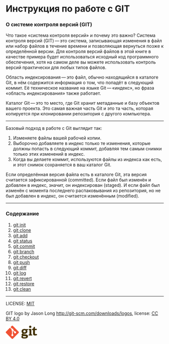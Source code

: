 # Инструкция по работе с GIT

### О системе контроля версий (GIT)

Что такое «система контроля версий» и почему это важно? Система контроля версий (GIT) — это система, записывающая изменения в файл или набор файлов в течение времени и позволяющая вернуться позже к определённой версии. Для контроля версий файлов в этой книге в качестве примера будет использоваться исходный код программного обеспечения, хотя на самом деле вы можете использовать контроль версий практически для любых типов файлов.

Область индексирования — это файл, обычно находящийся в каталоге Git, в нём содержится информация о том, что попадёт в следующий коммит. Её техническое название на языке Git — «индекс», но фраза «область индексирования» также работает.

Каталог Git — это то место, где Git хранит метаданные и базу объектов вашего проекта. Это самая важная часть Git и это та часть, которая копируется при клонировании репозитория с другого компьютера.

---

Базовый подход в работе с Git выглядит так:

1. Изменяете файлы вашей рабочей копии.
2. Выборочно добавляете в индекс только те изменения, которые должны попасть в следующий коммит, добавляя тем самым снимки только этих изменений в индекс.
3. Когда вы делаете коммит, используются файлы из индекса как есть, и этот снимок сохраняется в ваш каталог Git.

Если определённая версия файла есть в каталоге Git, эта версия считается зафиксированной (committed). Если файл был изменён и добавлен в индекс, значит, он индексирован (staged). И если файл был изменён с момента последнего распаковывания из репозитория, но не был добавлен в индекс, он считается изменённым (modified).

---

### Содержание

1. [git init](./pages/init.md)
2. [git clone](./pages/clone.md)
3. [git add](./pages/add.md)
4. [git status](./pages/status.md)
5. [git commit](./pages/commit.md)
6. [git branch](./pages/branch.md)
7. [git checkout](./pages/checkout.md)
8. [git push](./pages/push.md)
9. [git diff](./pages/diff.md)
10. [git log](./pages/log.md)
11. [git revert](./pages/revert.md)
12. [git restore](./pages/restore.md)
13. [git clean](./pages/clean.md)

---

LICENSE: [MIT](./license.md)

GIT logo by Jason Long http://git-scm.com/downloads/logos, license: [CC BY 4.0](https://creativecommons.org/licenses/by/4.0/)

<img src="./assets/git_logo.png" alt="GIT logo by Jason Long" width="100"/>